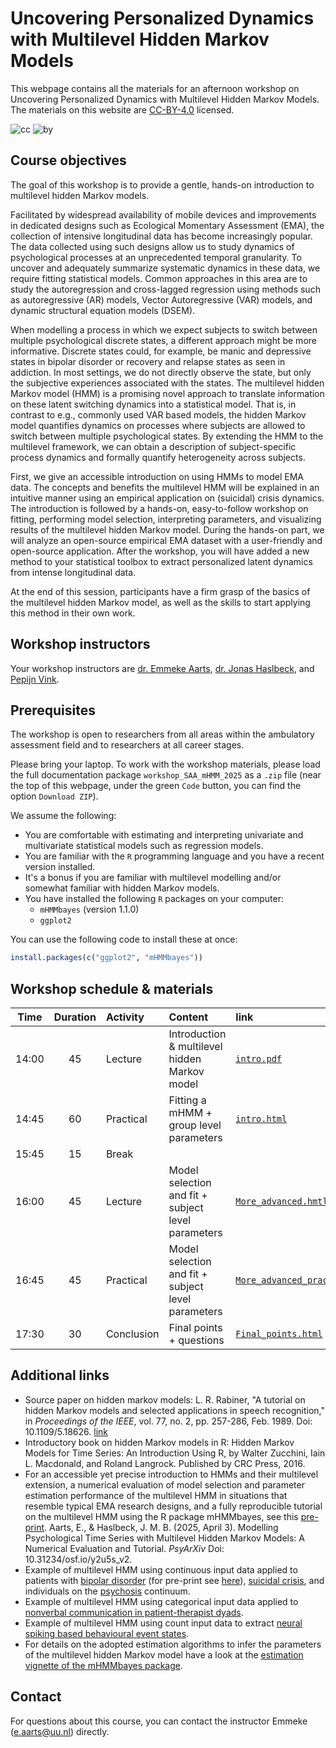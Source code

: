 # Uncovering Personalized Dynamics with Multilevel Hidden Markov Models
This webpage contains all the materials for an afternoon workshop on Uncovering Personalized Dynamics with Multilevel Hidden Markov Models. The materials on this website are [CC-BY-4.0](https://creativecommons.org/licenses/by/4.0/) licensed.

![cc](https://mirrors.creativecommons.org/presskit/icons/cc.svg) ![by](https://mirrors.creativecommons.org/presskit/icons/by.svg)


## Course objectives

The goal of this workshop is to provide a gentle, hands-on introduction to multilevel hidden Markov models. 

Facilitated by widespread availability of mobile devices and improvements in dedicated designs such as Ecological Momentary Assessment (EMA), the collection of intensive longitudinal data has become increasingly popular.  The data collected using such designs allow us to study dynamics of psychological processes at an unprecedented temporal granularity. To uncover and adequately summarize systematic dynamics in these data, we require fitting statistical models. Common approaches in this area are to study the autoregression and cross-lagged regression using methods such as autoregressive (AR) models, Vector Autoregressive (VAR) models, and dynamic structural equation models (DSEM). 

When modelling a process in which we expect subjects to switch between multiple psychological discrete states, a different approach might be more informative. Discrete states could, for example, be manic and depressive states in bipolar disorder or recovery and relapse states as seen in addiction. In most settings, we do not directly observe the state, but only the subjective experiences associated with the states. The multilevel hidden Markov model (HMM) is a promising novel approach to translate information on these latent switching dynamics into a statistical model. That is, in contrast to e.g., commonly used VAR based models, the hidden Markov model quantifies dynamics on processes where subjects are allowed to switch between multiple psychological states. By extending the HMM to the multilevel framework, we can obtain a description of subject-specific process dynamics and formally quantify heterogeneity across subjects.

First, we give an accessible introduction on using HMMs to model EMA data. The concepts and benefits the multilevel HMM will be explained in an intuitive manner using an empirical application on (suicidal) crisis dynamics. The introduction is followed by a hands-on, easy-to-follow workshop on fitting, performing model selection, interpreting parameters, and visualizing results of the multilevel hidden Markov model. During the hands-on part, we will analyze an open-source empirical EMA dataset with a user-friendly and open-source application. After the workshop, you will have added a new method to your statistical toolbox to extract personalized latent dynamics from intense longitudinal data. 

At the end of this session, participants have a firm grasp of the basics of the multilevel hidden Markov model, as well as the skills to start applying this method in their own work.

## Workshop instructors 

Your workshop instructors are [dr. Emmeke Aarts](https://www.uu.nl/staff/EAarts), [dr. Jonas Haslbeck](https://jonashaslbeck.com), and [Pepijn Vink](https://www.uu.nl/staff/PAVink). 

## Prerequisites

The workshop is open to researchers from all areas within the ambulatory assessment field and to researchers at all career stages. 

Please bring your laptop. To work with the workshop materials, please load the full documentation package `workshop_SAA_mHMM_2025` as a `.zip` file (near the top of this webpage, under the green `Code` button, you can find the option `Download ZIP`). 

We assume the following:

- You are comfortable with estimating and interpreting univariate and multivariate statistical models such as regression models.
- You are familiar with the `R` programming language and you have a recent version installed.
- It's a bonus if you are familiar with multilevel modelling and/or somewhat familiar with hidden Markov models.
- You have installed the following `R` packages on your computer:
  - `mHMMbayes` (version 1.1.0)
  - `ggplot2`

You can use the following code to install these at once:
```r
install.packages(c("ggplot2", "mHMMbayes"))
```
  

## Workshop schedule & materials

| Time  | Duration | Activity     | Content                                                         | link |
| :---: | :------: | :----------- | :-------------------------------------------------------------- | :--- |
| 14:00 | 45       | Lecture      | Introduction & multilevel hidden Markov model                   | [`intro.pdf`](./lectures/01_introduction/Intro.html) |
| 14:45 | 60       | Practical    | Fitting a mHMM + group level parameters                         | [`intro.html`](./practicals/01_introduction/Intro_pract.html) |
| 15:45 | 15       | Break        |                                                                 |      |
| 16:00 | 45       | Lecture      | Model selection and fit + subject level parameters  | [`More_advanced.hmtl`](./lectures/02_More_advanced/More_advanced.html) |
| 16:45 | 45       | Practical    | Model selection and fit + subject level parameters  | [`More_advanced_pract.html`](./practicals/02_more_advanced/More_advanced_pract.html) |
| 17:30 | 30       | Conclusion   | Final points + questions                                        |  [`Final_points.html`](./lectures/03_final_points/Final_points.html)    |


## Additional links

- Source paper on hidden markov models: L. R. Rabiner, "A tutorial on hidden Markov models and selected applications in speech recognition," in *Proceedings of the IEEE*, vol. 77, no. 2, pp. 257-286, Feb. 1989. Doi: 10.1109/5.18626.  [link](https://doi.org/10.1109/5.18626)
- Introductory book on hidden Markov models in R:  Hidden Markov Models for Time Series: An Introduction Using R, by Walter Zucchini, Iain L. Macdonald, and Roland Langrock. Published by CRC Press, 2016.
- For an accessible yet precise introduction to HMMs and their multilevel extension, a numerical evaluation of model selection and parameter estimation performance of the multilevel HMM in situations that resemble typical EMA research designs, and a
fully reproducible tutorial on the multilevel HMM using the R package mHMMbayes, see this [pre-print](https://doi.org/10.31234/osf.io/y2u5s_v2). Aarts, E., & Haslbeck, J. M. B. (2025, April 3). Modelling Psychological Time Series with Multilevel Hidden Markov Models: A Numerical Evaluation and Tutorial. *PsyArXiv* Doi: 10.31234/osf.io/y2u5s_v2.
- Example of multilevel HMM using continuous input data applied to patients with [bipolar disorder](https://osf.io/preprints/psyarxiv/egp82/) (for pre-print see [here](https://osf.io/preprints/psyarxiv/egp82/)), [suicidal crisis](https://doi.org/10.3389/fpsyt.2024.1501911), and individuals on the  [psychosis](https://doi.org/10.1017/S003329172500056X) continuum.
- Example of multilevel HMM using categorical input data applied to [nonverbal communication in patient-therapist dyads](https://doi.org/10.1016/j.jadr.2023.100635).
- Example of multilevel HMM using count input data to extract [neural spiking based behavioural event states](https://doi.org/10.1111/ejn.16065).
- For details on the adopted estimation algorithms to infer the parameters of the multilevel hidden Markov model have a look at the [estimation vignette of the mHMMbayes package](https://cran.r-project.org/web/packages/mHMMbayes/vignettes/estimation-mhmm.pdf).


## Contact

For questions about this course, you can contact the instructor Emmeke ([e.aarts@uu.nl](mailto:e.aarts@uu.nl)) directly. 




    

